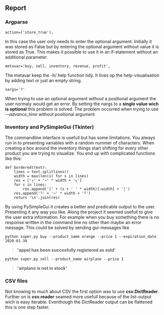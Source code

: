 ## Report

### Argparse

```
action=('store_true'),
```

In this case the user only needs to enter the optional argument. Initially it was stored as False but by entering the optional argument without value it is stored as True. This makes it possible to use it in an if-statement without an additional parameter.

```
metavar='buy, sell, inventory, revenue, profit',
```

The metavar keep the -h/ help function tidy. It lines op the help-visualisation by adding text or just an empty string.

```
nargs='?'
```

When trying to use an optional argument _without_ a positional argument the user normaly would get an error. By setting the nargs to a **single value wich is optional** this problem is solved. The problem occurred when trying to use _--advance_time_ without positional argument

### Inventory and PySimpleGui (Tkinter)

The commandline interface is usefull but has some limitations. You always run in to presenting variables with a random nummer of characters. When creating a box around the inventory things start shifting for every other product you are trying to visualize.
You end up with complicated functions like this:

```
def bordered(text):
    lines = text.splitlines()
    width = max(len(s) for s in lines)
    res = ['┌' + '─' * width + '┐']
    for s in lines:
        res.append('│' + (s + ' ' * width)[:width] + '│')
    res.append('└' + '─' * width + '┘')
    return '\n'.join(res)
```

By using PySimpleGui it creates a better and predicable output to the user. Presenting it any way you like.
Along the project it seemed usefull to give the user extra information. For example when you buy something there is no response written in the command line no other than maybe an error message. This could be solved by sending gui-messages like

```
python super.py buy --product_name orange --price 1 --expiration_date 2020-01-30
```

> **'appel has been succesfully registered as sold'**

```
python super.py sell --product_name airplane --price 1
```

> **'airplane is not in stock'**

### CSV files

Not knowing to much about CSV the first option was to use **csv.DictReader**. Further on is **csv.reader** seamed more usefull because of the list-output wich is easy iterable. Eventhough the DictReader output can be flattened this is one step faster.
